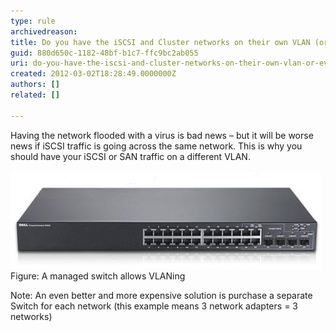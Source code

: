 ```yaml
---
type: rule
archivedreason: 
title: Do you have the iSCSI and Cluster networks on their own VLAN (or even better their own switch)?
guid: 880d650c-1182-48bf-b1c7-ffc9bc2ab055
uri: do-you-have-the-iscsi-and-cluster-networks-on-their-own-vlan-or-even-better-their-own-switch
created: 2012-03-02T18:28:49.0000000Z
authors: []
related: []

---
```



Having the network flooded with a virus is bad news – but it will be worse news if iSCSI traffic is going across the same network. This is why you should have your iSCSI or SAN traffic on a different VLAN. 
<br><excerpt class='endintro'></excerpt><br>
<img src="switch-for-vlan.jpg" alt="VLAN" class="ms-rteCustom-ImageArea" />
<span class="ms-rteCustom-FigureNormal">Figure: A managed switch allows VLANing</span>
<p>Note: An even better and more expensive solution is purchase a separate Switch for each network (this example means 3 network adapters = 3 networks)</p>



